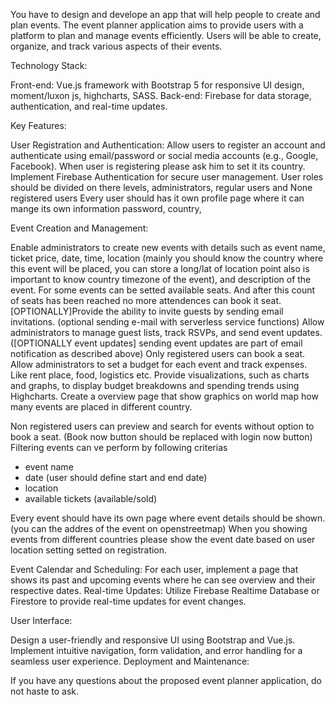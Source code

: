 You have to design and develope an app that will help people to create and plan events.
 The event planner application aims to provide users with a platform to plan and manage events efficiently. 
Users will be able to create, organize, and track various aspects of their events.

Technology Stack:

Front-end: Vue.js framework with Bootstrap 5 for responsive UI design, moment/luxon js, highcharts, SASS.
Back-end: Firebase for data storage, authentication, and real-time updates.

Key Features:

User Registration and Authentication:
Allow users to register an account and authenticate using email/password or social media accounts (e.g., Google, Facebook). When user is registering please ask him to set it its country.
Implement Firebase Authentication for secure user management.
User roles should be divided on there levels, administrators, regular users and None registered users
Every user should has it own profile page where it can mange its own information password, country,

Event Creation and Management:

Enable administrators to create new events with details such as event name, ticket price, date, time, location (mainly you should know the country where this event will be placed,
you can store a long/lat of location point also is important to know country timezone of the event), and description of the event.
For some events can be setted available seats. And after this count of seats has been reached no more attendences can book it seat.
[OPTIONALLY]Provide the ability to invite guests by sending email invitations. (optional sending e-mail with serverless service functions)
Allow administrators to manage guest lists, track RSVPs, and send event updates. ([OPTIONALLY event updates] sending event updates are part of email notification as described above)
Only registered users can book a seat.
Allow administrators to set a budget for each event and track expenses. Like rent place, food, logistics etc.
Provide visualizations, such as charts and graphs, to display budget breakdowns and spending trends using Highcharts.
Create a overview page that show graphics on world map how many events are placed in different country.

Non registered users can preview and search for events without option to book a seat. (Book now button should be replaced with login now button)
Filtering events can ve perform by following criterias
- event name
- date (user should define start and end date)
- location
- available tickets (available/sold)

Every event should have its own page where event details should be shown. (you can the addres of the event on openstreetmap)
When you showing events from different countries please show the event date based on user location setting setted on registration. 


Event Calendar and Scheduling:
For each user, implement a page that shows its past and upcoming events where he can see overview and their respective dates. 
Real-time Updates:
Utilize Firebase Realtime Database or Firestore to provide real-time updates for event changes.

User Interface:

Design a user-friendly and responsive UI using Bootstrap and Vue.js.
Implement intuitive navigation, form validation, and error handling for a seamless user experience.
Deployment and Maintenance:

If you have any questions about the proposed event planner application, do not haste to ask.

